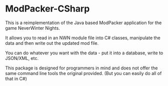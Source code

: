 # ModPacker-CSharp

This is a reimplementation of the Java based ModPacker application for the game NeverWinter Nights. 

It allows you to read in an NWN module file into C# classes, manipulate the data and then write out the updated mod file.

You can do whatever you want with the data - put it into a database, write to JSON/XML, etc.

This package is designed for programmers in mind and does not offer the same command line tools the original provided. (But you can easily do all of that in C#)

